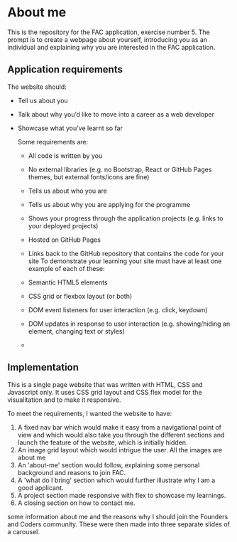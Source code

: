 # About me

This is the repository for the FAC application, exercise number 5. The prompt is to create a webpage about yourself, introducing you as an individual and explaining why you are interested in the FAC application.

## Application requirements

The website should:

- Tell us about you
- Talk about why you’d like to move into a career as a web developer
- Showcase what you’ve learnt so far

  Some requirements are:
    - All code is written by you
    - No external libraries (e.g. no Bootstrap, React or GitHub Pages themes, but external fonts/icons are fine)
    - Tells us about who you are
    - Tells us about why you are applying for the programme
    - Shows your progress through the application projects (e.g. links to your deployed projects)
    - Hosted on GitHub Pages
    - Links back to the GitHub repository that contains the code for your site
  To demonstrate your learning your site must have at least one example of each of these:

    - Semantic HTML5 elements
    - CSS grid or flexbox layout (or both)
    - DOM event listeners for user interaction (e.g. click, keydown)
    - DOM updates in response to user interaction (e.g. showing/hiding an element, changing text or styles)
    - 
## Implementation

This is a single page website that was written with HTML, CSS and Javascript only.
It uses CSS grid layout and CSS flex model for the visualitation and to make it responsive.

To meet the requirements, I wanted the website to have:
1. A fixed nav bar which would make it easy from a navigational point of view and which would also take you through the different sections and launch the feature of the website, which is initially hidden.
2. An image grid layout which would intrigue the user. All the images are about me
3. An 'about-me' section would follow, explaining some personal background and reasons to join FAC.
4. A 'what do I bring' section which would further illustrate why I am a good applicant.
5. A project section made responsive with flex to showcase my learnings.
6. A closing section on how to contact me.

some information about me and the reasons why I should join the Founders and Coders community. These were then made into three separate slides of a carousel.
